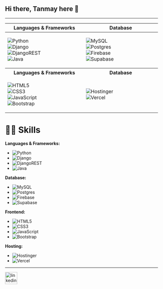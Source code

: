 ## Hi there, Tanmay here 👋

---
<table>
  <thead>
    <tr>
      <th width="500px">Languages & Frameworks</th>
      <th width="500px">Database</th>
    </tr>
  </thead>
  <tbody>
    <tr>
      <td>
        <ul style="list-style-type: none; padding-left: 0;">
          <li><img src="https://img.shields.io/badge/python-3670A0?style=for-the-badge&logo=python&logoColor=ffdd54" alt="Python"></li>
          <li><img src="https://img.shields.io/badge/django-%23092E20.svg?style=for-the-badge&logo=django&logoColor=white" alt="Django"></li>
          <li><img src="https://img.shields.io/badge/DJANGO-REST-ff1709?style=for-the-badge&logo=django&logoColor=white&color=ff1709&labelColor=gray" alt="DjangoREST"></li>
          <li><img src="https://img.shields.io/badge/java-%23ED8B00.svg?style=for-the-badge&logo=openjdk&logoColor=white" alt="Java"></li>
        </ul>
      </td>
      <td>
        <ul style="list-style-type: none; padding-left: 0;">
          <li><img src="https://img.shields.io/badge/mysql-4479A1.svg?style=for-the-badge&logo=mysql&logoColor=white" alt="MySQL"></li>
          <li><img src="https://img.shields.io/badge/postgres-%23316192.svg?style=for-the-badge&logo=postgresql&logoColor=white" alt="Postgres"></li>
          <li><img src="https://img.shields.io/badge/firebase-a08021?style=for-the-badge&logo=firebase&logoColor=ffcd34" alt="Firebase"></li>
          <li><img src="https://img.shields.io/badge/Supabase-3ECF8E?style=for-the-badge&logo=supabase&logoColor=white" alt="Supabase"></li>
        </ul>
      </td>
    </tr>
   <tr>
      <th width="500px">Languages & Frameworks</th>
      <th width="500px">Database</th>
    </tr>
    <tr>
      <td>
        <ul style="list-style-type: none; padding-left: 0;">
          <li><img src="https://img.shields.io/badge/html5-%23E34F26.svg?style=for-the-badge&logo=html5&logoColor=white" alt="HTML5"></li>
          <li><img src="https://img.shields.io/badge/css3-%231572B6.svg?style=for-the-badge&logo=css3&logoColor=white" alt="CSS3"></li>
          <li><img src="https://img.shields.io/badge/javascript-%23323330.svg?style=for-the-badge&logo=javascript&logoColor=%23F7DF1E" alt="JavaScript"></li>
          <li><img src="https://img.shields.io/badge/bootstrap-%238511FA.svg?style=for-the-badge&logo=bootstrap&logoColor=white" alt="Bootstrap"></li>
        </ul>
      </td>
      <td>
        <ul style="list-style-type: none; padding-left: 0;">
          <li><img src="https://img.shields.io/badge/hostinger-%238511FA.svg?style=for-the-badge&logo=hostinger&logoColor=white" alt="Hostinger"></li>
          <li><img src="https://img.shields.io/badge/vercel-%23000000.svg?style=for-the-badge&logo=vercel&logoColor=white" alt="Vercel"></li>
        </ul>
      </td>
    </tr>
  </tbody>
</table>

# **👨‍💻 Skills**

**Languages & Frameworks:**
- ![Python](https://img.shields.io/badge/python-3670A0?style=for-the-badge&logo=python&logoColor=ffdd54)
- ![Django](https://img.shields.io/badge/django-%23092E20.svg?style=for-the-badge&logo=django&logoColor=white)
- ![DjangoREST](https://img.shields.io/badge/DJANGO-REST-ff1709?style=for-the-badge&logo=django&logoColor=white&color=ff1709&labelColor=gray)
- ![Java](https://img.shields.io/badge/java-%23ED8B00.svg?style=for-the-badge&logo=openjdk&logoColor=white)

**Database:**
- ![MySQL](https://img.shields.io/badge/mysql-4479A1.svg?style=for-the-badge&logo=mysql&logoColor=white)
- ![Postgres](https://img.shields.io/badge/postgres-%23316192.svg?style=for-the-badge&logo=postgresql&logoColor=white)
- ![Firebase](https://img.shields.io/badge/firebase-a08021?style=for-the-badge&logo=firebase&logoColor=ffcd34)
- ![Supabase](https://img.shields.io/badge/Supabase-3ECF8E?style=for-the-badge&logo=supabase&logoColor=white)

**Frontend:**
- ![HTML5](https://img.shields.io/badge/html5-%23E34F26.svg?style=for-the-badge&logo=html5&logoColor=white)
- ![CSS3](https://img.shields.io/badge/css3-%231572B6.svg?style=for-the-badge&logo=css3&logoColor=white)
- ![JavaScript](https://img.shields.io/badge/javascript-%23323330.svg?style=for-the-badge&logo=javascript&logoColor=%23F7DF1E)
- ![Bootstrap](https://img.shields.io/badge/bootstrap-%238511FA.svg?style=for-the-badge&logo=bootstrap&logoColor=white)

**Hosting:**
- ![Hostinger](https://img.shields.io/badge/hostinger-%238511FA.svg?style=for-the-badge&logo=hostinger&logoColor=white)
- ![Vercel](https://img.shields.io/badge/vercel-%23000000.svg?style=for-the-badge&logo=vercel&logoColor=white)

---


[<img src='https://cdn.jsdelivr.net/npm/simple-icons@3.0.1/icons/linkedin.svg' alt='linkedin' height='40'>](https://www.linkedin.com/in/tanmay-m-chaudhari/)  


